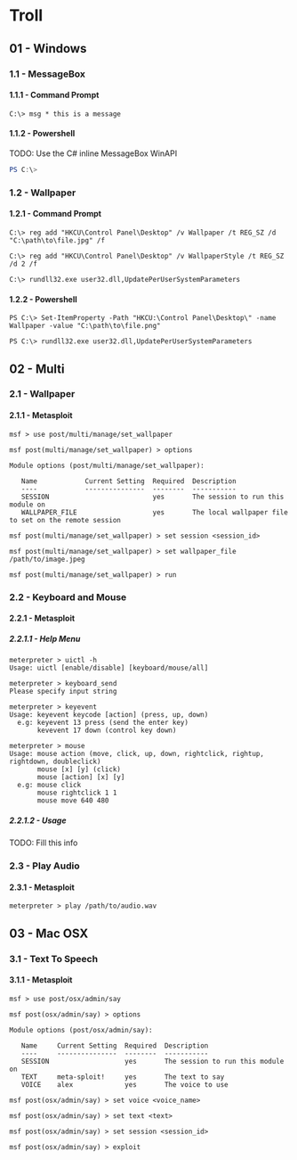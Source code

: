 # Troll

## 01 - Windows

### 1.1 - MessageBox

#### 1.1.1 - Command Prompt

`C:\> msg * this is a message`

#### 1.1.2 - Powershell

TODO: Use the C# inline MessageBox WinAPI

```powershell
PS C:\>
```

### 1.2 - Wallpaper

#### 1.2.1 - Command Prompt

```
C:\> reg add "HKCU\Control Panel\Desktop" /v Wallpaper /t REG_SZ /d "C:\path\to\file.jpg" /f

C:\> reg add "HKCU\Control Panel\Desktop" /v WallpaperStyle /t REG_SZ /d 2 /f

C:\> rundll32.exe user32.dll,UpdatePerUserSystemParameters
```

#### 1.2.2 - Powershell

```
PS C:\> Set-ItemProperty -Path "HKCU:\Control Panel\Desktop\" -name Wallpaper -value "C:\path\to\file.png"

PS C:\> rundll32.exe user32.dll,UpdatePerUserSystemParameters
```

## 02 - Multi

### 2.1 - Wallpaper

#### 2.1.1 - Metasploit

```
msf > use post/multi/manage/set_wallpaper

msf post(multi/manage/set_wallpaper) > options

Module options (post/multi/manage/set_wallpaper):

   Name            Current Setting  Required  Description
   ----            ---------------  --------  -----------
   SESSION                          yes       The session to run this module on
   WALLPAPER_FILE                   yes       The local wallpaper file to set on the remote session

msf post(multi/manage/set_wallpaper) > set session <session_id>

msf post(multi/manage/set_wallpaper) > set wallpaper_file /path/to/image.jpeg

msf post(multi/manage/set_wallpaper) > run
```

### 2.2 - Keyboard and Mouse

#### 2.2.1 - Metasploit

##### 2.2.1.1 - Help Menu

```
meterpreter > uictl -h
Usage: uictl [enable/disable] [keyboard/mouse/all]

meterpreter > keyboard_send
Please specify input string

meterpreter > keyevent
Usage: keyevent keycode [action] (press, up, down)
  e.g: keyevent 13 press (send the enter key)
       kevevent 17 down (control key down)

meterpreter > mouse
Usage: mouse action (move, click, up, down, rightclick, rightup, rightdown, doubleclick)
       mouse [x] [y] (click)
       mouse [action] [x] [y]
  e.g: mouse click
       mouse rightclick 1 1
       mouse move 640 480
```

##### 2.2.1.2 - Usage

TODO: Fill this info

### 2.3 - Play Audio

#### 2.3.1 - Metasploit

`meterpreter > play /path/to/audio.wav`

## 03 - Mac OSX

### 3.1 - Text To Speech

#### 3.1.1 - Metasploit

```
msf > use post/osx/admin/say

msf post(osx/admin/say) > options

Module options (post/osx/admin/say):

   Name     Current Setting  Required  Description
   ----     ---------------  --------  -----------
   SESSION                   yes       The session to run this module on
   TEXT     meta-sploit!     yes       The text to say
   VOICE    alex             yes       The voice to use

msf post(osx/admin/say) > set voice <voice_name>

msf post(osx/admin/say) > set text <text>

msf post(osx/admin/say) > set session <session_id>

msf post(osx/admin/say) > exploit
```